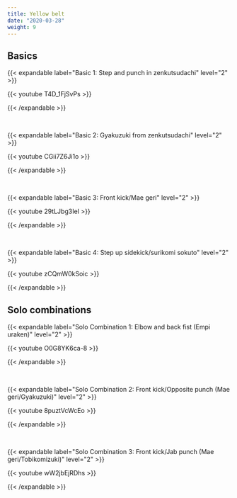```yaml
---
title: Yellow belt
date: "2020-03-28"
weight: 9
---
```


## Basics

{{< expandable label="Basic 1: Step and punch in zenkutsudachi" level="2" >}}

{{< youtube T4D_1FjSvPs >}}

{{< /expandable >}}

<br>

{{< expandable label="Basic 2: Gyakuzuki from zenkutsudachi" level="2" >}}

{{< youtube CGii7Z6Ji1o >}}

{{< /expandable >}}

<br>

{{< expandable label="Basic 3: Front kick/Mae geri" level="2" >}}

{{< youtube 29tLJbg3IeI >}}

{{< /expandable >}}

<br>

{{< expandable label="Basic 4: Step up sidekick/surikomi sokuto" level="2" >}}

{{< youtube zCQmW0kSoic >}}

{{< /expandable >}}


## Solo combinations

{{< expandable label="Solo Combination 1: Elbow and back fist (Empi uraken)" level="2" >}}

{{< youtube O0G8YK6ca-8 >}}

{{< /expandable >}}

<br>

{{< expandable label="Solo Combination 2: Front kick/Opposite punch (Mae geri/Gyakuzuki)" level="2" >}}

{{< youtube 8puztVcWcEo >}}

{{< /expandable >}}

<br>

{{< expandable label="Solo Combination 3: Front kick/Jab punch (Mae geri/Tobikomizuki)" level="2" >}}

{{< youtube wW2jbEjRDhs >}}

{{< /expandable >}}

